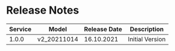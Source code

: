 # Release Notes

| Service | Model 	    | Release Date 	| Description 	|
|---	  |---	        |---	        |---	        |
| 1.0.0   | v2_20211014 | 16.10.2021 	| Initial Version 	|
